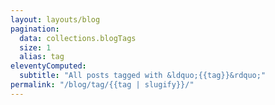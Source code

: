 ```yaml
---
layout: layouts/blog
pagination:
  data: collections.blogTags
  size: 1
  alias: tag
eleventyComputed:
  subtitle: "All posts tagged with &ldquo;{{tag}}&rdquo;"
permalink: "/blog/tag/{{tag | slugify}}/"
---
```

